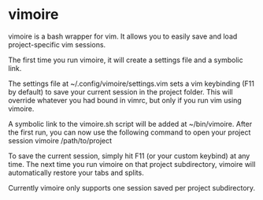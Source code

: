 # vimoire

vimoire is a bash wrapper for vim. It allows you to easily save and load project-specific vim sessions.

The first time you run vimoire, it will create a settings file and a symbolic link.

The settings file at ~/.config/vimoire/settings.vim sets a vim keybinding (F11 by default) to save your current session in the project folder. This will override whatever you had bound in vimrc, but only if you run vim using vimoire. 

A symbolic link to the vimoire.sh script will be added at ~/bin/vimoire. After the first run, you can now use the following command to open your project session
	vimoire /path/to/project

To save the current session, simply hit F11 (or your custom keybind) at any time. The next time you run vimoire on that project subdirectory, vimoire will automatically restore your tabs and splits.

Currently vimoire only supports one session saved per project subdirectory.


